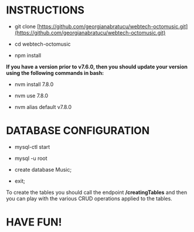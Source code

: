 # INSTRUCTIONS

* git clone [https://github.com/georgianabratucu/webtech-octomusic.git](https://github.com/georgianabratucu/webtech-octomusic.git)

* cd webtech-octomusic

* npm install

**If you have a version prior to v7.6.0, then you should update your version using the following commands in bash:**

* nvm install 7.8.0

* nvm use 7.8.0

* nvm alias default v7.8.0


# DATABASE CONFIGURATION

* mysql-ctl start

* mysql -u root

* create database Music;

* exit;

To create the tables you should call the endpoint **/creatingTables** and then you can play with the various CRUD operations applied to the tables.

# HAVE FUN!
